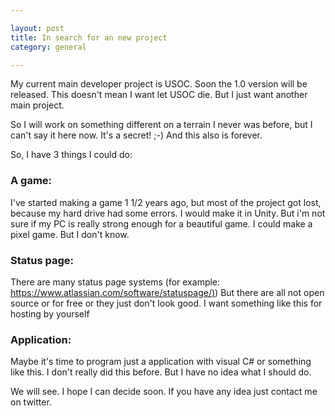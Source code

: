 ```yaml
---

layout: post  
title: In search for an new project  
category: general

---
```


My current main developer project is USOC. Soon the 1.0 version will be released. This doesn't mean I want let USOC die. But I just want another main project.

So I will work on something different on a terrain I never was before, but I can't say it here now. It's a secret! ;-) And this also is forever.

So, I have 3 things I could do:

### A game:

I've started making a game 1 1/2 years ago, but most of the project got lost, because my hard drive had some errors. I would make it in Unity. But i'm not sure if my PC is really strong enough for a beautiful game. I could make a pixel game. But I don't know.

### Status page:

There are many status page systems (for example: [https://www.atlassian.com/software/statuspage/)](https://www.atlassian.com/software/statuspage/)) But there are all not open source or for free or they just don't look good. I want something like this for hosting by yourself

### Application:

Maybe it's time to program just a application with visual C# or something like this. I don't really did this before. But I have no idea what I should do.

We will see. I hope I can decide soon. If you have any idea just contact me on twitter.
